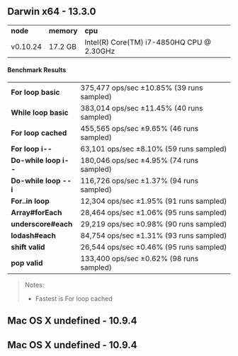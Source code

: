 Darwin x64 - 13.3.0
-----

<table><tr><td><b>node</b></td><td><b>memory</b></td><td><b>cpu</b></td></tr><tr><td>v0.10.24</td><td>17.2 GB</td><td>Intel(R) Core(TM) i7-4850HQ CPU @ 2.30GHz</td></tr></table>

#### Benchmark Results ####

<table><tr><td><b>For loop basic</b></td><td>375,477 ops/sec ±10.85% (39 runs sampled)</td></tr><tr><td><b>While loop basic</b></td><td>383,014 ops/sec ±11.45% (40 runs sampled)</td></tr><tr><td><b>For loop cached</b></td><td>455,565 ops/sec ±9.65% (46 runs sampled)</td></tr><tr><td><b>For loop i--</b></td><td>63,101 ops/sec ±8.10% (59 runs sampled)</td></tr><tr><td><b>Do-while loop i--</b></td><td>180,046 ops/sec ±4.95% (74 runs sampled)</td></tr><tr><td><b>Do-while loop --i</b></td><td>116,726 ops/sec ±1.37% (94 runs sampled)</td></tr><tr><td><b>For..in loop</b></td><td>12,304 ops/sec ±1.95% (91 runs sampled)</td></tr><tr><td><b>Array#forEach</b></td><td>28,464 ops/sec ±1.06% (95 runs sampled)</td></tr><tr><td><b>underscore#each</b></td><td>29,219 ops/sec ±0.98% (90 runs sampled)</td></tr><tr><td><b>lodash#each</b></td><td>84,754 ops/sec ±1.31% (93 runs sampled)</td></tr><tr><td><b>shift valid</b></td><td>26,544 ops/sec ±0.46% (95 runs sampled)</td></tr><tr><td><b>pop valid</b></td><td>133,400 ops/sec ±0.62% (98 runs sampled)</td></tr></table>

> Notes:
> - Fastest is For loop cached

Mac OS X undefined - 10.9.4
-----

Mac OS X undefined - 10.9.4
-----

